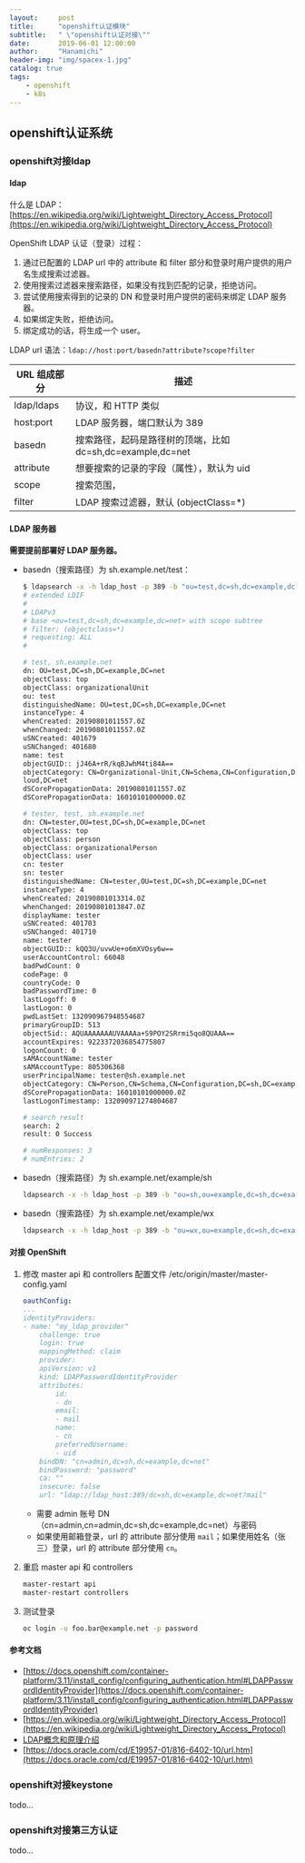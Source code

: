 ```yaml
---
layout:     post
title:      "openshift认证模块"
subtitle:   " \"openshift认证对接\""
date:       2019-06-01 12:00:00
author:     "Hanamichi"
header-img: "img/spacex-1.jpg"
catalog: true
tags:
    - openshift
    - k8s
---
```


## openshift认证系统

### openshift对接ldap

#### ldap

什么是 LDAP：[https://en.wikipedia.org/wiki/Lightweight_Directory_Access_Protocol](https://en.wikipedia.org/wiki/Lightweight_Directory_Access_Protocol)

OpenShift LDAP 认证（登录）过程：

1. 通过已配置的 LDAP url 中的 attribute 和 filter 部分和登录时用户提供的用户名生成搜索过滤器。
2. 使用搜索过滤器来搜索路径，如果没有找到匹配的记录，拒绝访问。
3. 尝试使用搜索得到的记录的 DN 和登录时用户提供的密码来绑定 LDAP 服务器。
4. 如果绑定失败，拒绝访问。
5. 绑定成功的话，将生成一个 user。

LDAP url 语法：`ldap://host:port/basedn?attribute?scope?filter`

| URL 组成部分 | 描述 |
| --- | --- |
| ldap/ldaps | 协议，和 HTTP 类似 |
| host:port | LDAP 服务器，端口默认为 389 |
| basedn | 搜索路径，起码是路径树的顶端，比如 dc=sh,dc=example,dc=net |
| attribute | 想要搜索的记录的字段（属性），默认为 uid |
| scope | 搜索范围，
| filter | LDAP 搜索过滤器，默认 (objectClass=*) |

#### LDAP 服务器

**需要提前部署好 LDAP 服务器。**

* basedn（搜索路径）为 sh.example.net/test：

    ```bash
    $ ldapsearch -x -h ldap_host -p 389 -b "ou=test,dc=sh,dc=example,dc=net" -D "cn=admin,dc=sh,dc=example,dc=net" -w password
    # extended LDIF
    #
    # LDAPv3
    # base <ou=test,dc=sh,dc=example,dc=net> with scope subtree
    # filter: (objectclass=*)
    # requesting: ALL
    #

    # test, sh.example.net
    dn: OU=test,DC=sh,DC=example,DC=net
    objectClass: top
    objectClass: organizationalUnit
    ou: test
    distinguishedName: OU=test,DC=sh,DC=example,DC=net
    instanceType: 4
    whenCreated: 20190801011557.0Z
    whenChanged: 20190801011557.0Z
    uSNCreated: 401679
    uSNChanged: 401680
    name: test
    objectGUID:: jJ46A+rR/kqBJwhM4ti84A==
    objectCategory: CN=Organizational-Unit,CN=Schema,CN=Configuration,DC=sh,DC=99c
    loud,DC=net
    dSCorePropagationData: 20190801011557.0Z
    dSCorePropagationData: 16010101000000.0Z

    # tester, test, sh.example.net
    dn: CN=tester,OU=test,DC=sh,DC=example,DC=net
    objectClass: top
    objectClass: person
    objectClass: organizationalPerson
    objectClass: user
    cn: tester
    sn: tester
    distinguishedName: CN=tester,OU=test,DC=sh,DC=example,DC=net
    instanceType: 4
    whenCreated: 20190801013314.0Z
    whenChanged: 20190801013847.0Z
    displayName: tester
    uSNCreated: 401703
    uSNChanged: 401710
    name: tester
    objectGUID:: kQQ3U/uvwUe+o6mXVOsy6w==
    userAccountControl: 66048
    badPwdCount: 0
    codePage: 0
    countryCode: 0
    badPasswordTime: 0
    lastLogoff: 0
    lastLogon: 0
    pwdLastSet: 132090967948554687
    primaryGroupID: 513
    objectSid:: AQUAAAAAAAUVAAAAa+S9POY2SRrmi5qo8QUAAA==
    accountExpires: 9223372036854775807
    logonCount: 0
    sAMAccountName: tester
    sAMAccountType: 805306368
    userPrincipalName: tester@sh.example.net
    objectCategory: CN=Person,CN=Schema,CN=Configuration,DC=sh,DC=example,DC=net
    dSCorePropagationData: 16010101000000.0Z
    lastLogonTimestamp: 132090971274804687

    # search result
    search: 2
    result: 0 Success

    # numResponses: 3
    # numEntries: 2
    ```

* basedn（搜索路径）为 sh.example.net/example/sh

    ```bash
    ldapsearch -x -h ldap_host -p 389 -b "ou=sh,ou=example,dc=sh,dc=example,dc=net" -D "cn=admin,dc=sh,dc=example,dc=net" -w password
    ```

* basedn（搜索路径）为 sh.example.net/example/wx

    ```bash
    ldapsearch -x -h ldap_host -p 389 -b "ou=wx,ou=example,dc=sh,dc=example,dc=net" -D "cn=admin,dc=sh,dc=example,dc=net" -w password
    ```

#### 对接 OpenShift

1. 修改 master api 和 controllers 配置文件 /etc/origin/master/master-config.yaml

    ```yaml
    oauthConfig:
    ...
    identityProviders:
    - name: "my_ldap_provider"
        challenge: true
        login: true
        mappingMethod: claim
        provider:
        apiVersion: v1
        kind: LDAPPasswordIdentityProvider
        attributes:
            id:
            - dn
            email:
            - mail
            name:
            - cn
            preferredUsername:
            - uid
        bindDN: "cn=admin,dc=sh,dc=example,dc=net"
        bindPassword: "password"
        ca: ""
        insecure: false
        url: "ldap://ldap_host:389/dc=sh,dc=example,dc=net?mail"
    ```

    * 需要 admin 账号 DN （cn=admin,cn=admin,dc=sh,dc=example,dc=net）与密码
    * 如果使用邮箱登录，url 的 attribute 部分使用 `mail`；如果使用姓名（张三）登录，url 的 attribute 部分使用 `cn`。
1. 重启 master api 和 controllers

    ```bash
    master-restart api
    master-restart controllers
    ```

1. 测试登录

    ```bash
    oc login -u foo.bar@example.net -p password
    ```

#### 参考文档

* [https://docs.openshift.com/container-platform/3.11/install_config/configuring_authentication.html#LDAPPasswordIdentityProvider](https://docs.openshift.com/container-platform/3.11/install_config/configuring_authentication.html#LDAPPasswordIdentityProvider)
* [https://en.wikipedia.org/wiki/Lightweight_Directory_Access_Protocol](https://en.wikipedia.org/wiki/Lightweight_Directory_Access_Protocol)
* [LDAP概念和原理介绍](https://www.cnblogs.com/wilburxu/p/9174353.html)
* [https://docs.oracle.com/cd/E19957-01/816-6402-10/url.htm](https://docs.oracle.com/cd/E19957-01/816-6402-10/url.htm)

### openshift对接keystone

todo...



### openshift对接第三方认证

todo...
